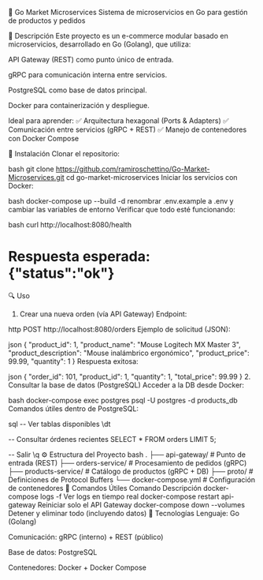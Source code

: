 🛒 Go Market Microservices
Sistema de microservicios en Go para gestión de productos y pedidos

📌 Descripción
Este proyecto es un e-commerce modular basado en microservicios, desarrollado en Go (Golang), que utiliza:

API Gateway (REST) como punto único de entrada.

gRPC para comunicación interna entre servicios.

PostgreSQL como base de datos principal.

Docker para containerización y despliegue.

Ideal para aprender:
✅ Arquitectura hexagonal (Ports & Adapters)
✅ Comunicación entre servicios (gRPC + REST)
✅ Manejo de contenedores con Docker Compose

🚀 Instalación
Clonar el repositorio:

bash
git clone https://github.com/ramiroschettino/Go-Market-Microservices.git
cd go-market-microservices
Iniciar los servicios con Docker:

bash
docker-compose up --build -d
renombrar .env.example a .env y cambiar las variables de entorno
Verificar que todo esté funcionando:

bash
curl http://localhost:8080/health
# Respuesta esperada: {"status":"ok"}
🔍 Uso
1. Crear una nueva orden (vía API Gateway)
Endpoint:

http
POST http://localhost:8080/orders
Ejemplo de solicitud (JSON):

json
{
  "product_id": 1,
  "product_name": "Mouse Logitech MX Master 3",
  "product_description": "Mouse inalámbrico ergonómico",
  "product_price": 99.99,
  "quantity": 1
}
Respuesta exitosa:

json
{
  "order_id": 101,
  "product_id": 1,
  "quantity": 1,
  "total_price": 99.99
}
2. Consultar la base de datos (PostgreSQL)
Acceder a la DB desde Docker:

bash
docker-compose exec postgres psql -U postgres -d products_db
Comandos útiles dentro de PostgreSQL:

sql
-- Ver tablas disponibles
\dt

-- Consultar órdenes recientes
SELECT * FROM orders LIMIT 5;

-- Salir
\q
⚙️ Estructura del Proyecto
bash
.
├── api-gateway/           # Punto de entrada (REST)
├── orders-service/        # Procesamiento de pedidos (gRPC)
├── products-service/      # Catálogo de productos (gRPC + DB)
├── proto/                 # Definiciones de Protocol Buffers
└── docker-compose.yml     # Configuración de contenedores
📜 Comandos Útiles
Comando	Descripción
docker-compose logs -f	Ver logs en tiempo real
docker-compose restart api-gateway	Reiniciar solo el API Gateway
docker-compose down --volumes	Detener y eliminar todo (incluyendo datos)
📌 Tecnologías
Lenguaje: Go (Golang)

Comunicación: gRPC (interno) + REST (público)

Base de datos: PostgreSQL

Contenedores: Docker + Docker Compose